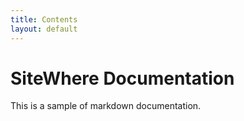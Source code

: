 ```yaml
---
title: Contents
layout: default
---
```


SiteWhere Documentation
=======================
This is a sample of markdown documentation.
